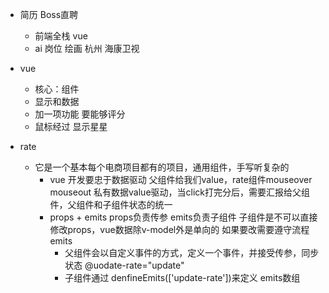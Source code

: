 - 简历
    Boss直聘
    - 前端全栈 vue
    - ai 岗位 绘画
    杭州 海康卫视

- vue 
    - 核心：组件
    - 显示和数据
    - 加一项功能 要能够评分
    - 鼠标经过 显示星星

- rate
    - 它是一个基本每个电商项目都有的项目，通用组件，手写听复杂的
        - vue 开发要忠于数据驱动
            父组件给我们value，rate组件mouseover mouseout 私有数据value驱动，当click打完分后，需要汇报给父组件，父组件和子组件状态的统一
        - props + emits
            props负责传参
            emits负责子组件
            子组件是不可以直接修改props，vue数据除v-model外是单向的
            如果要改需要遵守流程 emits
            - 父组件会以自定义事件的方式，定义一个事件，并接受传参，同步状态
                @uodate-rate="update"
            - 子组件通过 denfineEmits(['update-rate'])来定义    emits数组